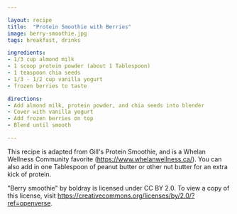 ```yaml
---

layout: recipe
title:  "Protein Smoothie with Berries"
image: berry-smoothie.jpg
tags: breakfast, drinks

ingredients:
- 1/3 cup almond milk
- 1 scoop protein powder (about 1 Tablespoon)
- 1 teaspoon chia seeds
- 1/3 - 1/2 cup vanilla yogurt
- frozen berries to taste

directions:
- Add almond milk, protein powder, and chia seeds into blender
- Cover with vanilla yogurt
- Add frozen berries on top
- Blend until smooth

---
```


This recipe is adapted from Gill's Protein Smoothie, and is a Whelan Wellness Community favorite (https://www.whelanwellness.ca/). You can also add in one Tablespoon of peanut butter or other nut butter for an extra kick of protein.

"Berry smoothie" by boldray is licensed under CC BY 2.0. To view a copy of this license, visit https://creativecommons.org/licenses/by/2.0/?ref=openverse.